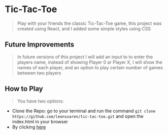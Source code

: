 # Tic-Tac-Toe

> Play with your friends the classic Tic-Tac-Toe game, this project was created using React, and I added some simple styles using CSS

## Future Improvements

> In future versions of this project I will add an input to to enter the players name, instead of showing Player 0 ar Player X, I will show the names of each player, and an option to play certain number of games between two players 

## How to Play

> You have two options: 
  * Clone the Repo: go to your terminal and run the command `git clone https://github.com/leonsuaren/tic-tac-toe.git` and open the index.html in your browser
  * By clicking [here](https://leonsuaren.github.io/tic-tac-toe/) 
